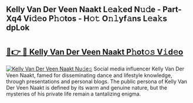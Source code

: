 ## Kelly Van Der Veen Naakt L𝚎a𝚔ed N𝚞𝚍e - Part-Xq4 Vi𝚍𝚎o P𝚑𝚘tos - H𝚘𝚝 O𝚗𝚕yf𝚊ns L𝚎a𝚔s dpLok

# <h2><a href="http://kf81x8n.oniu.top/?m=Kelly+Van+Der+Veen+Naakt">🔗👉 🔴 Kelly Van Der Veen Naakt P𝚑ot𝚘𝚜 V𝚒d𝚎o</a></h2>

[![Kelly Van Der Veen Naakt Nu𝚍e𝚜](https://i.imgur.com/0qMVB7G.gif)](http://kf81x8n.oniu.top/?m=Kelly+Van+Der+Veen+Naakt)
Social media influencer Kelly Van Der Veen Naakt, famed for disseminating dance and lifestyle knowledge, through presentations and personal blogs. The public persona of Kelly Van Der Veen Naakt is defined by its warm and genuine nature, but the mysteries of his private life remain a tantalizing enigma.  
